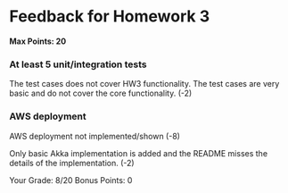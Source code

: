 # Feedback for Homework 3
**Max Points: 20**

### At least 5 unit/integration tests
The test cases does not cover HW3 functionality. The test cases are very basic and do not cover the core functionality. (-2)

### AWS deployment
AWS deployment not implemented/shown (-8)

Only basic Akka implementation is added and the README misses the details of the implementation. (-2)

Your Grade: 8/20
Bonus Points: 0